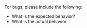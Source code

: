 For bugs, please include the following:

* What is the expected behavior?
* What is the actual behavior